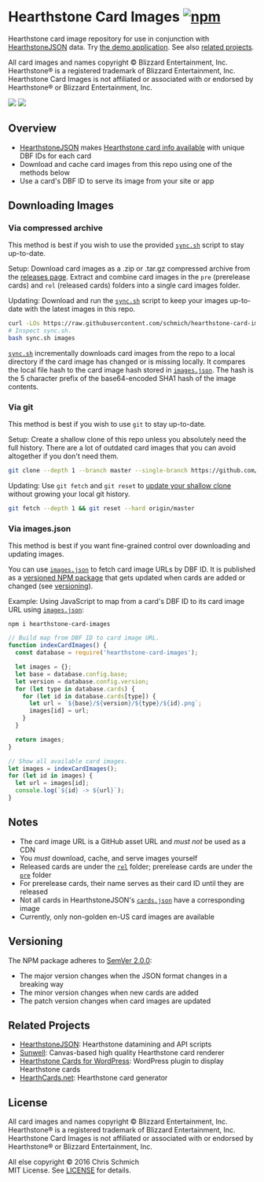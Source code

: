 # Hearthstone Card Images [![npm](https://img.shields.io/npm/v/hearthstone-card-images.svg)](https://www.npmjs.com/package/hearthstone-card-images)

Hearthstone card image repository for use in conjunction with [HearthstoneJSON](https://hearthstonejson.com/) data. Try [the demo application](https://schmich.github.io/hearthstone-card-images/). See also [related projects](#related-projects).

All card images and names copyright © Blizzard Entertainment, Inc. Hearthstone® is a registered trademark of Blizzard Entertainment, Inc. Hearthstone Card Images is not affiliated or associated with or endorsed by Hearthstone® or Blizzard Entertainment, Inc.

![](https://github.com/schmich/hearthstone-card-images/raw/master/rel/52262.png)
![](https://github.com/schmich/hearthstone-card-images/raw/master/rel/52264.png)

## Overview

- [HearthstoneJSON](https://hearthstonejson.com/) makes [Hearthstone card info available](https://api.hearthstonejson.com/v1/latest/enUS/cards.json) with unique DBF IDs for each card
- Download and cache card images from this repo using one of the methods below
- Use a card's DBF ID to serve its image from your site or app

## Downloading Images

### Via compressed archive

This method is best if you wish to use the provided [`sync.sh`](sync.sh) script to stay up-to-date.

Setup: Download card images as a .zip or .tar.gz compressed archive from the [releases page](https://github.com/schmich/hearthstone-card-images/releases). Extract and combine card images in the `pre` (prerelease cards) and `rel` (released cards) folders into a single card images folder.

Updating: Download and run the [`sync.sh`](sync.sh) script to keep your images up-to-date with the latest images in this repo. 

```bash
curl -LOs https://raw.githubusercontent.com/schmich/hearthstone-card-images/master/sync.sh
# Inspect sync.sh.
bash sync.sh images
```

[`sync.sh`](sync.sh) incrementally downloads card images from the repo to a local directory if the card image has changed or is missing locally. It compares the local file hash to the card image hash stored in [`images.json`](images.json). The hash is the 5 character prefix of the base64-encoded SHA1 hash of the image contents.

### Via git

This method is best if you wish to use `git` to stay up-to-date.

Setup: Create a shallow clone of this repo unless you absolutely need the full history. There are a lot of outdated card images that you can avoid altogether if you don't need them.

```bash
git clone --depth 1 --branch master --single-branch https://github.com/schmich/hearthstone-card-images
```

Updating: Use `git fetch` and `git reset` to [update your shallow clone](https://stackoverflow.com/a/41081908) without growing your local git history.

```bash
git fetch --depth 1 && git reset --hard origin/master
```

### Via images.json

This method is best if you want fine-grained control over downloading and updating images.

You can use [`images.json`](images.json) to fetch card image URLs by DBF ID. It is published as a [versioned NPM package](https://www.npmjs.com/package/hearthstone-card-images) that gets updated when cards are added or changed (see [versioning](#versioning)).

Example: Using JavaScript to map from a card's DBF ID to its card image URL using [`images.json`](images.json):

`npm i hearthstone-card-images`

```js
// Build map from DBF ID to card image URL.
function indexCardImages() {
  const database = require('hearthstone-card-images');

  let images = {};
  let base = database.config.base;
  let version = database.config.version;
  for (let type in database.cards) {
    for (let id in database.cards[type]) {
      let url = `${base}/${version}/${type}/${id}.png`;
      images[id] = url;
    }
  }

  return images;
}

// Show all available card images.
let images = indexCardImages();
for (let id in images) {
  let url = images[id];
  console.log(`${id} -> ${url}`);
}
```

## Notes

- The card image URL is a GitHub asset URL and *must not* be used as a CDN
- You *must* download, cache, and serve images yourself
- Released cards are under the [`rel`](rel) folder; prerelease cards are under the [`pre`](pre) folder
- For prerelease cards, their name serves as their card ID until they are released
- Not all cards in HearthstoneJSON's [`cards.json`](https://api.hearthstonejson.com/v1/latest/enUS/cards.json) have a corresponding image
- Currently, only non-golden en-US card images are available

## Versioning

The NPM package adheres to [SemVer 2.0.0](http://semver.org/spec/v2.0.0.html):
- The major version changes when the JSON format changes in a breaking way
- The minor version changes when new cards are added
- The patch version changes when card images are updated

## Related Projects

- [HearthstoneJSON](https://github.com/HearthSim/hearthstonejson): Hearthstone datamining and API scripts
- [Sunwell](https://github.com/HearthSim/Sunwell): Canvas-based high quality Hearthstone card renderer
- [Hearthstone Cards for WordPress](https://github.com/flowdee/hearthstone-cards): WordPress plugin to display Hearthstone cards
- [HearthCards.net](http://hearthcards.net/): Hearthstone card generator

## License

All card images and names copyright © Blizzard Entertainment, Inc. Hearthstone® is a registered trademark of Blizzard Entertainment, Inc. Hearthstone Card Images is not affiliated or associated with or endorsed by Hearthstone® or Blizzard Entertainment, Inc.

All else copyright © 2016 Chris Schmich  
MIT License. See [LICENSE](LICENSE) for details.
